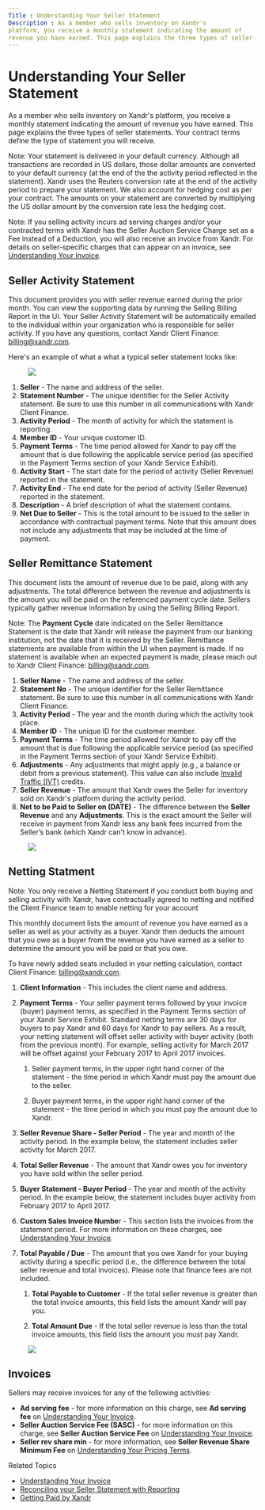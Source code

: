 ```yaml
---
Title : Understanding Your Seller Statement
Description : As a member who sells inventory on Xandr's
platform, you receive a monthly statement indicating the amount of
revenue you have earned. This page explains the three types of seller
---
```



# Understanding Your Seller Statement





As a member who sells inventory on Xandr's
platform, you receive a monthly statement indicating the amount of
revenue you have earned. This page explains the three types of seller
statements. Your contract terms define the type of statement you will
receive.

<div id="understanding_your_seller_statement__p-6bad414e-a609-4dc4-9f7f-11bf48ea1d20"
>



Note: Your statement is delivered in
your default currency. Although all transactions are recorded in US
dollars, those dollar amounts are converted to your default currency (at
the end of the the activity period reflected in the statement).
Xandr uses the Reuters conversion rate at the
end of the activity period to prepare your statement. We also account
for hedging cost as per your contract. The amounts on your statement are
converted by multiplying the US dollar amount by the conversion rate
less the hedging cost.







Note: If you selling activity incurs ad
serving charges and/or your contracted terms with
Xandr has the Seller Auction Service Charge set
as a Fee instead of a Deduction, you will also receive an invoice from
Xandr. For details on seller-specific charges
that can appear on an invoice, see
<a href="understanding-your-invoice.html" class="xref"
title="Annotated descriptions of the contents of your Xandr invoices.">Understanding
Your Invoice</a>.





<div id="understanding_your_seller_statement__section-24c8480b-d7d4-442d-ae5f-f55114360b5e"
>

## Seller Activity Statement

This document provides you with seller revenue earned during the prior
month. You can view the supporting data by running the Selling Billing
Report in the UI. Your Seller Activity Statement will be automatically
emailed to the individual within your organization who is responsible
for seller activity. If you have any questions, contact
Xandr Client Finance:
<a href="mailto:billing@xandr.com" class="xref"
target="_blank">billing@xandr.com</a>.

Here's an example of what a what a typical seller statement looks like:

<figure class="fig figborder">
<img
src="../images/understanding-your-seller-statement/seller-activity-statement.png"
class="image" />
</figure>

1.  **Seller** - The name and address of the seller.
2.  **Statement Number** - The unique identifier for the Seller Activity
    statement. Be sure to use this number in all communications with
    Xandr Client Finance.
3.  **Activity Period** - The month of activity for which the statement
    is reporting.
4.  **Member ID** - Your unique customer ID.
5.  **Payment Terms** - The time period allowed for
    Xandr to pay off the amount that is due
    following the applicable service period (as specified in the Payment
    Terms section of your Xandr Service
    Exhibit).
6.  **Activity Start** - The start date for the period of activity
    (Seller Revenue) reported in the statement.
7.  **Activity End** - The end date for the period of activity (Seller
    Revenue) reported in the statement.
8.  **Description** - A brief description of what the statement
    contains.
9.  **Net Due to Seller** - This is the total amount to be issued to the
    seller in accordance with contractual payment terms. Note that this
    amount does not include any adjustments that may be included at the
    time of payment.



<div id="understanding_your_seller_statement__section-ca51e925-8a71-4937-90eb-059c76cd20c6"
>

## Seller Remittance Statement

<div id="understanding_your_seller_statement__p-0c5ebb79-e696-4789-bc0c-42c13c60f18b"
>

This document lists the amount of revenue due to be paid, along with any
adjustments. The total difference between the revenue and adjustments is
the amount you will be paid on the referenced payment cycle date.
Sellers typically gather revenue information by using the Selling
Billing Report.



Note: The **Payment Cycle** date
indicated on the Seller Remittance Statement is the date that
Xandr will release the payment from our banking
institution, not the date that it is received by the Seller. Remittance
statements are available from within the UI when payment is made. If no
statement is available when an expected payment is made, please reach
out to Xandr Client Finance:
<a href="mailto:billing@xandr.com" class="xref"
target="_blank">billing@xandr.com</a>.





<div id="understanding_your_seller_statement__p-4b075b08-e95e-4ade-b752-f7edbfafc96b"
>

1.  **Seller Name** - The name and address of the seller.
2.  **Statement No** - The unique identifier for the Seller Remittance
    statement. Be sure to use this number in all communications with
    Xandr Client Finance.
3.  **Activity Period** - The year and the month during which the
    activity took place.
4.  **Member ID** - The unique ID for the customer member.
5.  **Payment Terms** - The time period allowed for
    Xandr to pay off the amount that is due
    following the applicable service period (as specified in the Payment
    Terms section of your Xandr Service
    Exhibit).
6.  **Adjustments** - Any adjustments that might apply (e.g., a balance
    or debit from a previous statement). This value can also include
    <a href="understanding-invalid-traffic.html" class="xref">Invalid
    Traffic (IVT)</a> credits.
7.  **Seller Revenue** - The amount that Xandr
    owes the Seller for inventory sold on
    Xandr's platform during the activity period.
8.  **Net to be Paid to Seller on (DATE)** - The difference between the
    **Seller Revenue** and any **Adjustments**. This is the exact amount
    the Seller will receive in payment from
    Xandr less any bank fees incurred from the
    Seller’s bank (which Xandr can't know in
    advance).



<figure class="fig figborder">
<img
src="../images/understanding-your-seller-statement/seller-remittance-statement-sanitized.png"
class="image" />
</figure>



<div id="understanding_your_seller_statement__section-c49829d7-8a43-4c8b-9c2b-e378240ea9af"
>

## Netting Statment

<div id="understanding_your_seller_statement__p-0fc0dedd-b69f-49d9-a300-a3fd380808ec"
>



Note: You only receive a Netting
Statement if you conduct both buying and selling activity with
Xandr, have contractually agreed to netting and
notified the Client Finance team to enable netting for your account





This monthly document lists the amount of revenue you have earned as a
seller as well as your activity as a buyer.
Xandr then deducts the amount that you owe as a
buyer from the revenue you have earned as a seller to determine the
amount you will be paid or that you owe.

To have newly added seats included in your netting calculation, contact
Client Finance: <a href="mailto:billing@xandr.com" class="xref"
target="_blank">billing@xandr.com</a>.

1.  **Client Information** - This includes the client name and address.

2.  **Payment Terms** - Your seller payment terms followed by your
    invoice (buyer) payment terms, as specified in the Payment Terms
    section of your Xandr Service Exhibit.
    Standard netting terms are 30 days for buyers to pay
    Xandr and 60 days for
    Xandr to pay sellers. As a result, your
    netting statement will offset seller activity with buyer activity
    (both from the previous month). For example, selling activity for
    March 2017 will be offset against your February 2017 to April 2017
    invoices.

    1.  Seller payment terms, in the upper right hand corner of the
        statement - the time period in which
        Xandr must pay the amount due to the
        seller.

    2.  Buyer payment terms, in the upper right hand corner of the
        statement - the time period in which you must pay the amount due
        to Xandr.

3.  **Seller Revenue Share - Seller Period** - The year and month of the
    activity period. In the example below, the statement includes seller
    activity for March 2017.

4.  **Total Seller Revenue** - The amount that
    Xandr owes you for inventory you have sold
    within the seller period.

5.  **Buyer Statement - Buyer Period** - The year and month of the
    activity period. In the example below, the statement includes buyer
    activity from February 2017 to April 2017.

6.  **Custom Sales Invoice Numbe**r - This section lists the invoices
    from the statement period. For more information on these charges,
    see <a href="understanding-your-invoice.html" class="xref"
    title="Annotated descriptions of the contents of your Xandr invoices.">Understanding
    Your Invoice</a>.

7.  **Total Payable / Due** - The amount that you owe
    Xandr for your buying activity during a
    specific period (i.e., the difference between the total seller
    revenue and total invoices). Please note that finance fees are not
    included.

    1.  **Total Payable to Customer** - If the total seller revenue is
        greater than the total invoice amounts, this field lists the
        amount Xandr will pay you.

    2.  **Total Amount Due** - If the total seller revenue is less than
        the total invoice amounts, this field lists the amount you must
        pay Xandr.

<figure class="fig figborder">
<img
src="../images/understanding-your-seller-statement/netting-statement-annotated.jpg"
class="image" />
</figure>



<div id="understanding_your_seller_statement__section-64365ae5-ce88-410c-b97b-4f166a5dc56a"
>

## Invoices

Sellers may receive invoices for any of the following activities:

- **Ad serving fee** - for more information on this charge, see **Ad
  serving fee** on
  <a href="understanding-your-invoice.html" class="xref"
  title="Annotated descriptions of the contents of your Xandr invoices.">Understanding
  Your Invoice</a>.
- **Seller Auction Service Fee (SASC)** - for more information on this
  charge, see **Seller Auction Service Fee** on
  <a href="understanding-your-invoice.html" class="xref"
  title="Annotated descriptions of the contents of your Xandr invoices.">Understanding
  Your Invoice</a>.
- **Seller rev share min** - for more information, see **Seller Revenue
  Share Minimum Fee** on
  <a href="understanding-your-pricing-terms.html" class="xref"
  title="Charges and fees for common activity on Xandr&#39;s platform can be found in the Billing section of the UI. This page provides an overview of these common charges. For a complete list of charges and fees you may incur, see your contract or contact your Xandr representative.">Understanding
  Your Pricing Terms</a>.





Related Topics

- <a href="understanding-your-invoice.html" class="xref"
  title="Annotated descriptions of the contents of your Xandr invoices.">Understanding
  Your Invoice</a>
- <a href="reconciling-your-seller-statement-with-reporting.html"
  class="xref">Reconciling your Seller Statement with Reporting</a>
- <a href="getting-paid-by-xandr.html" class="xref">Getting Paid by
  Xandr</a>







